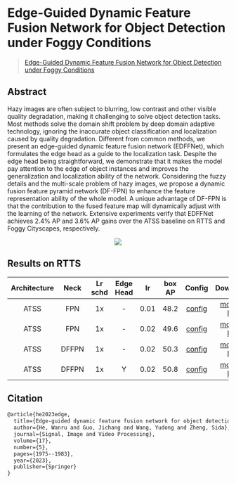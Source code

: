 # Edge-Guided Dynamic Feature Fusion Network for Object Detection under Foggy Conditions

> [Edge-Guided Dynamic Feature Fusion Network for Object Detection under Foggy Conditions](https://link.springer.com/article/10.1007/s11760-022-02410-0)

<!-- [ALGORITHM] -->

## Abstract

Hazy images are often subject to blurring, low contrast and other visible quality degradation, making it challenging to solve object detection tasks. Most methods solve the domain shift problem by deep domain adaptive technology, ignoring the inaccurate object classification and localization caused by quality degradation. Different from common methods, we present an edge-guided dynamic feature fusion network (EDFFNet), which formulates the edge head as a guide to the localization task. Despite the edge head being straightforward, we demonstrate that it makes the model pay attention to the edge of object instances and improves the generalization and localization ability of the network. Considering the fuzzy details and the multi-scale problem of hazy images, we propose a dynamic fusion feature pyramid network (DF-FPN) to enhance the feature representation ability of the whole model. A unique advantage of DF-FPN is that the contribution to the fused feature map will dynamically adjust with the learning of the network. Extensive experiments verify that EDFFNet achieves 2.4% AP and 3.6% AP gains over the ATSS baseline on RTTS and Foggy Cityscapes, respectively.

<!-- [IMAGE] -->

<div align=center>
<img src="https://github.com/BIGWangYuDong/lqit/assets/48282753/82087e24-4ef6-40b4-ae95-a5893e293c1e"/>
</div>

## Results on RTTS

| Architecture | Neck  | Lr schd | Edge Head |  lr  | box AP |                          Config                          |                                                                                                                                             Download                                                                                                                                             |
| :----------: | :---: | :-----: | :-------: | :--: | :----: | :------------------------------------------------------: | :----------------------------------------------------------------------------------------------------------------------------------------------------------------------------------------------------------------------------------------------------------------------------------------------: |
|     ATSS     |  FPN  |   1x    |     -     | 0.01 |  48.2  |  [config](../rtts_dataset/atss_r50_fpn_1x_rtts-coco.py)  |                 [model](https://github.com/BIGWangYuDong/lqit/releases/download/v0.0.1rc2/atss_r50_fpn_1x_rtts-coco_20231023_210916-98b5356b.pth) \| [log](https://github.com/BIGWangYuDong/lqit/releases/download/v0.0.1rc2/atss_r50_fpn_1x_rtts-coco_20231023_210916.log.json)                 |
|     ATSS     |  FPN  |   1x    |     -     | 0.02 |  49.6  |      [config](./atss_r50_fpn_1x_rtts-coco_lr002.py)      |           [model](https://github.com/BIGWangYuDong/lqit/releases/download/v0.0.1rc2/atss_r50_fpn_1x_rtts-coco_lr002_20231028_104029-114517ae.pth) \| [log](https://github.com/BIGWangYuDong/lqit/releases/download/v0.0.1rc2/atss_r50_fpn_1x_rtts-coco_lr002_20231028_104029.log.json)           |
|     ATSS     | DFFPN |   1x    |     -     | 0.02 |  50.3  |     [config](./atss_r50_dffpn_1x_rtts-coco_lr002.py)     |         [model](https://github.com/BIGWangYuDong/lqit/releases/download/v0.0.1rc2/atss_r50_dffpn_1x_rtts-coco_lr002_20231028_104638-8f22abd9.pth) \| [log](https://github.com/BIGWangYuDong/lqit/releases/download/v0.0.1rc2/atss_r50_dffpn_1x_rtts-coco_lr002_20231028_104638.log.json)         |
|     ATSS     | DFFPN |   1x    |     Y     | 0.02 |  50.8  | [config](./edffnet_atss_r50_dffpn_1x_rtts-coco_lr002.py) | [model](https://github.com/BIGWangYuDong/lqit/releases/download/v0.0.1rc2/edffnet_atss_r50_dffpn_1x_rtts-coco_lr002_20231028_111154-89311078.pth) \| [log](https://github.com/BIGWangYuDong/lqit/releases/download/v0.0.1rc2/edffnet_atss_r50_dffpn_1x_rtts-coco_lr002_20231028_111154.log.json) |

## Citation

```latex
@article{he2023edge,
  title={Edge-guided dynamic feature fusion network for object detection under foggy conditions},
  author={He, Wanru and Guo, Jichang and Wang, Yudong and Zheng, Sida},
  journal={Signal, Image and Video Processing},
  volume={17},
  number={5},
  pages={1975--1983},
  year={2023},
  publisher={Springer}
}
```

